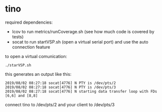 # tino

required dependencies:
* lcov to run metrics/runCoverage.sh (see how much code is covered by tests)
* socat to run startVSP.sh (open a virtual serial port) and use the auto connection feature

to open a virtual comunication:

~~~
./starVSP.sh
~~~

this generates an output like this:

~~~
2019/08/02 08:27:18 socat[4776] N PTY is /dev/pts/2
2019/08/02 08:27:18 socat[4776] N PTY is /dev/pts/3
2019/08/02 08:27:18 socat[4776] N starting data transfer loop with FDs [6,6] and [8,8]
~~~

connect tino to /dev/pts/2 and your client to /dev/pts/3

